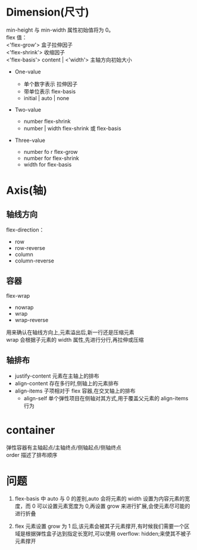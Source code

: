# Dimension(尺寸)

min-height 与 min-width 属性初始值将为 0。  
flex 值：  
<'flex-grow'> 盒子拉伸因子  
<'flex-shrink'> 收缩因子  
<'flex-basis'> content | <'width'> 主轴方向初始大小

- One-value

  - 单个数字表示 拉伸因子
  - 带单位表示 flex-basis
  - initial | auto | none

- Two-value

  - number flex-shrink
  - number | width flex-shrink 或 flex-basis

- Three-value

  - number fo r flex-grow
  - number for flex-shrink
  - width for flex-basis

# Axis(轴)

## 轴线方向

flex-direction：

- row
- row-reverse
- column
- column-reverse

## 容器

flex-wrap

- nowrap
- wrap
- wrap-reverse

用来确认在轴线方向上,元素溢出后,新一行还是压缩元素  
wrap 会根据子元素的 width 属性,先进行分行,再拉伸或压缩

## 轴排布

- justify-content 元素在主轴上的排布
- align-content 存在多行时,侧轴上的元素排布
- align-items 子项相对于 flex 容器,在交叉轴上的排布
  - align-self 单个弹性项目在侧轴对其方式,用于覆盖父元素的 align-items 行为

# container

弹性容器有主轴起点/主轴终点/侧轴起点/侧轴终点  
order 描述了排布顺序

# 问题

1. flex-basis 中 auto 与 0 的差别,auto 会将元素的 width 设置为内容元素的宽度，而 0 可以设置元素宽度为 0,再设置 grow 来进行扩展,会使元素尽可能的进行折叠

2. flex 元素设置 grow 为 1 后,该元素会被其子元素撑开,有时候我们需要一个区域是根据弹性盒子达到指定长宽时,可以使用 overflow: hidden;来使其不被子元素撑开
